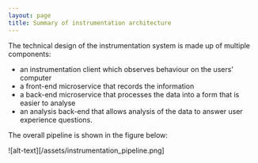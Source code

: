 ```yaml
---
layout: page
title: Summary of instrumentation architecture
---
```


The technical design of the instrumentation system is made up of multiple components:
* an instrumentation client which observes behaviour on the users’ computer
* a front-end microservice that records the information
* a back-end microservice that processes the data into a form that is easier to analyse
* an analysis back-end that allows analysis of the data to answer user experience questions.

The overall pipeline is shown in the figure below:

![alt-text][/assets/instrumentation_pipeline.png]
